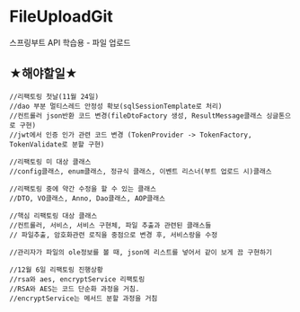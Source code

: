 # FileUploadGit
스프링부트 API 학습용 - 파일 업로드



## ★해야할일★
    
    //리팩토링 첫날(11월 24일)
    //dao 부분 멀티스레드 안정성 확보(sqlSessionTemplate로 처리)
    //컨트롤러 json반환 코드 변경(fileDtoFactory 생성, ResultMessage클래스 싱글톤으로 구현)
    //jwt에서 인증 인가 관련 코드 변경 (TokenProvider -> TokenFactory, TokenValidate로 분할 구현)

    //리팩토링 미 대상 클래스
    //config클래스, enum클래스, 정규식 클래스, 이벤트 리스너(부트 업로드 시)클래스

    //리팩토링 중에 약간 수정을 할 수 있는 클래스
    //DTO, VO클래스, Anno, Dao클래스, AOP클래스

    //핵심 리팩토링 대상 클래스
    //컨트롤러, 서비스, 서비스 구현체, 파일 추출과 관련된 클래스들
    // 파일추출, 암호화관련 로직을 중점으로 변경 후, 서비스랑을 수정

    //관리자가 파일의 ole정보를 볼 때, json에 리스트를 넣어서 같이 보게 끔 구현하기

    //12월 6일 리팩토링 진행상황
    //rsa와 aes, encryptService 리팩토링
    //RSA와 AES는 코드 단순화 과정을 거침.
    //encryptService는 메서드 분할 과정을 거침